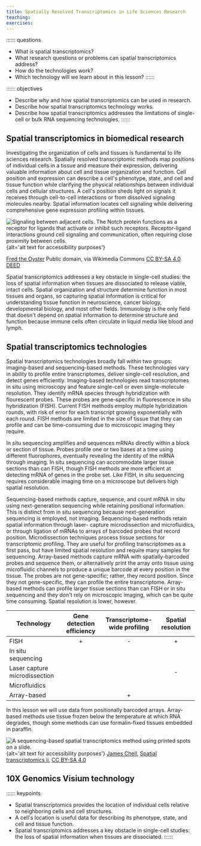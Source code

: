 ```yaml
---
title: Spatially Resolved Transcriptomics in Life Sciences Research
teaching:
exercises:
---
```


:::::: questions
 - What is spatial transcriptomics? 
 - What research questions or problems can spatial transcriptomics address?
 - How do the technologies work?
 - Which technology will we learn about in this lesson?
::::::

:::::: objectives
 - Describe why and how spatial transcriptomics can be used in research.
 - Describe how spatial transcriptomics technology works. 
 - Describe how spatial transcriptomics addresses the limitations of single-cell or bulk RNA sequencing technologies. 
::::::

## Spatial transcriptomics in biomedical research
Investigating the organization of cells and tissues is fundamental to life 
sciences research. Spatially resolved transcriptomic methods map positions of individual cells in a tissue and measure their expression, delivering valuable
information about cell and tissue organization and function. Cell position and
expression can describe a cell's phenotype, state, and cell and tissue function
while clarifying the physical relationships between individual cells and 
cellular structures. A cell's position sheds light on signals it receives 
through cell-to-cell interactions or from dissolved signaling molecules nearby. 
Spatial information locates cell signaling while delivering comprehensive gene expression profiling within tissues. 

![Signaling between adjacent cells. The Notch protein functions as a receptor for ligands that activate or inhibit such receptors. Receptor-ligand interactions ground cell signaling and communication, often requiring close proximity between cells. ](https://upload.wikimedia.org/wikipedia/commons/0/04/Notchccr.svg){alt='alt text for accessibility purposes'}

<a href="https://commons.wikimedia.org/wiki/File:Notchccr.svg">Fred the Oyster</a> Public domain, via Wikimedia Commons <a href="https://creativecommons.org/licenses/by-sa/4.0/" rel="license">CC BY-SA 4.0 DEED</a>

Spatial transcriptomics addresses a key obstacle in single-cell studies: the 
loss of spatial information when tissues are dissociated to release viable,
intact cells. Spatial organization and structure determine function in most
tissues and organs, so capturing spatial information is critical for 
understanding tissue function in neuroscience, cancer biology, developmental 
biology, and most other fields. Immunology is the only field that doesn't depend 
on spatial information to determine structure and function because immune cells 
often circulate in liquid media like blood and lymph. 

## Spatial transcriptomics technologies
Spatial transcriptomics technologies broadly fall within two groups: 
imaging-based and sequencing-based methods. These technologies vary in ability 
to profile entire transcriptomes, deliver single-cell resolution, and detect
genes efficiently. Imaging-based technologies read transcriptomes in situ using 
microscopy and feature single-cell or even single-molecule resolution. They 
identify mRNA species through hybridization with flourescent probes. These 
probes are gene-specific in fluorescence in situ hybridization (FISH). Current 
FISH methods employ multiple hybridization rounds, with risk of error for each 
transcript growing exponentially with each round. FISH methods are limited in 
the size of tissue that they can profile and can be time-consuming due to 
microscopic imaging they require. 

In situ sequencing amplifies and sequences mRNAs directly within a block 
or section of tissue. Probes profile one or two bases at a time using different
fluorophores, eventually revealing the identity of the mRNA through imaging. In 
situ sequencing can accommodate larger tissue sections than can FISH, though 
FISH methods are more efficient at detecting mRNA of genes in the probe set. 
Like FISH, in situ sequencing requires considerable imaging time on a microscope 
but delivers high spatial resolution. 

Sequencing-based methods capture, sequence, and count mRNA in situ using 
next-generation sequencing while retaining positional information. This is 
distinct from in situ sequencing because next-generation sequencing is employed, 
not imaging. Sequencing-based methods retain spatial information through laser-
capture microdissection and microfluidics, or through ligation of mRNAs to 
arrays of barcoded probes that record position. Microdissection techniques 
process tissue sections for transcriptomic profiling. They are useful for profiling transcriptomes as a first pass, but have limited spatial resolution 
and require many samples for sequencing. Array-based methods capture mRNA with 
spatially-barcoded probes and sequence them, or alternatively print the array 
onto tissue using microfluidic channels to produce a unique barcode at every 
position in the tissue. The probes are not gene-specific; rather, they record 
position. Since they not gene-specific, they can profile the entire 
transcriptome. Array-based methods can profile larger tissue sections than can 
FISH or in situ sequencing and they don't rely on microscopic imaging, which can 
be quite time consuming. Spatial resolution is lower, however.

| Technology | Gene detection efficiency | Transcriptome-wide profiling | Spatial resolution |
| ------------ | :------: | :------: | :------: |
| FISH                | +        | -        | +        |
| In situ sequencing  |          |          |          |
| Laser capture microdissection  |          |          | -        |
| Microfluidics       |          |          |          |
| Array-based         |          | +        |          |

In this lesson we will use data from positionally barcoded arrays.  Array-based methods use tissue frozen below the temperature at which RNA degrades, though some methods can use formalin-fixed tissues embedded in paraffin. 

![A sequencing-based spatial transcriptomics method using printed spots on a slide. ](https://upload.wikimedia.org/wikipedia/commons/1/14/Spatial_transcriptomics_ii.png){alt='alt text for
accessibility purposes'}
<a href="https://commons.wikimedia.org/wiki/User:Jasquatch">James Chell</a>, <a href="https://commons.wikimedia.org/wiki/File:Spatial_transcriptomics_ii. png">Spatial transcriptomics ii</a>, <a href="https://creativecommons.org/licenses/by-sa/4.0/legalcode" rel="license">CC BY-SA 4.0</a>

## 10X Genomics Visium technology

:::::: keypoints
 - Spatial transcriptomics provides the location of individual cells relative to neighboring cells and cell structures.
 - A cell's location is useful data for describing its phenotype, state, and cell and tissue function.
 - Spatial transcriptomics addresses a key obstacle in single-cell studies: the loss of spatial information when tissues are dissociated.
::::::
